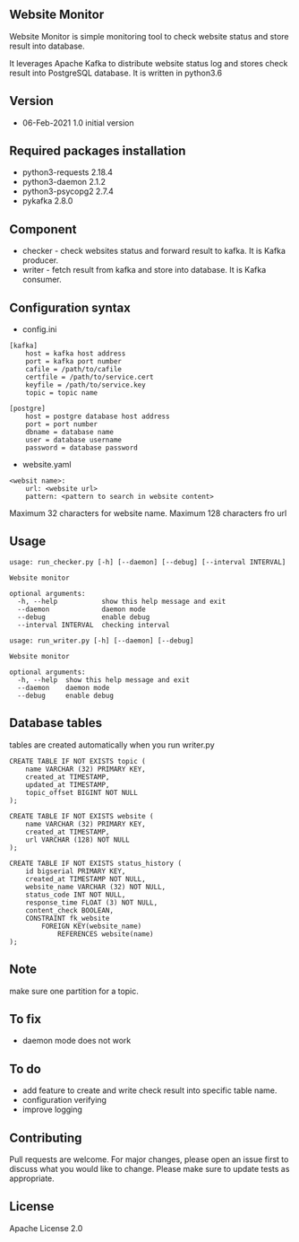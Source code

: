 ## Website Monitor
Website Monitor is simple monitoring tool to check website status and store result
into database.

It leverages Apache Kafka to distribute website status log and
stores check result into PostgreSQL database. It is written in python3.6

## Version
- 06-Feb-2021 1.0 initial version

## Required packages installation
- python3-requests 2.18.4
- python3-daemon 2.1.2
- python3-psycopg2 2.7.4
- pykafka 2.8.0

## Component
- checker - check websites status and forward result to kafka. It is Kafka producer.
- writer - fetch result from kafka and store into database. It is Kafka consumer.

## Configuration syntax
- config.ini
```
[kafka]
    host = kafka host address
    port = kafka port number
    cafile = /path/to/cafile
    certfile = /path/to/service.cert
    keyfile = /path/to/service.key
    topic = topic name

[postgre]
    host = postgre database host address
    port = port number
    dbname = database name
    user = database username
    password = database password

```
- website.yaml
```
<websit name>:
    url: <website url>
    pattern: <pattern to search in website content>
```
Maximum 32 characters for website name.
Maximum 128 characters fro url

## Usage
```
usage: run_checker.py [-h] [--daemon] [--debug] [--interval INTERVAL]

Website monitor

optional arguments:
  -h, --help           show this help message and exit
  --daemon             daemon mode
  --debug              enable debug
  --interval INTERVAL  checking interval
```
```
usage: run_writer.py [-h] [--daemon] [--debug]

Website monitor

optional arguments:
  -h, --help  show this help message and exit
  --daemon    daemon mode
  --debug     enable debug
```

## Database tables
tables are created automatically when you run writer.py
```
CREATE TABLE IF NOT EXISTS topic (
    name VARCHAR (32) PRIMARY KEY,
    created_at TIMESTAMP,
    updated_at TIMESTAMP,
    topic_offset BIGINT NOT NULL
);

CREATE TABLE IF NOT EXISTS website (
    name VARCHAR (32) PRIMARY KEY,
    created_at TIMESTAMP,
    url VARCHAR (128) NOT NULL
);

CREATE TABLE IF NOT EXISTS status_history (
    id bigserial PRIMARY KEY,
    created_at TIMESTAMP NOT NULL,
    website_name VARCHAR (32) NOT NULL,
    status_code INT NOT NULL,
    response_time FLOAT (3) NOT NULL,
    content_check BOOLEAN,
    CONSTRAINT fk_website
        FOREIGN KEY(website_name)
            REFERENCES website(name)
);
```

## Note
make sure one partition for a topic.

## To fix
- daemon mode does not work

## To do
- add feature to create and write check result into specific table name.
- configuration verifying
- improve logging

## Contributing
Pull requests are welcome. For major changes, please open an issue first to
discuss what you would like to change.
Please make sure to update tests as appropriate.

## License
Apache License 2.0
